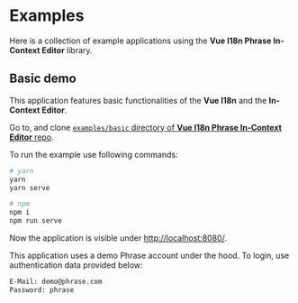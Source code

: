 # Examples

Here is a collection of example applications using the **Vue I18n Phrase In-Context Editor** library.

## Basic demo

This application features basic functionalities of the **Vue I18n** and the **In-Context Editor**.

Go to, and clone [`examples/basic` directory of **Vue I18n Phrase In-Context Editor** repo](https://github.com/phrase/vue-i18n-phrase-in-context-editor/tree/master/examples/basic).

To run the example use following commands:

```bash
# yarn
yarn
yarn serve

# npm
npm i
npm run serve
```

Now the application is visible under [http://localhost:8080/](http://localhost:8080/).

This application uses a demo Phrase account under the hood. To login, use authentication data provided below:

```bash
E-Mail: demo@phrase.com
Password: phrase
```
